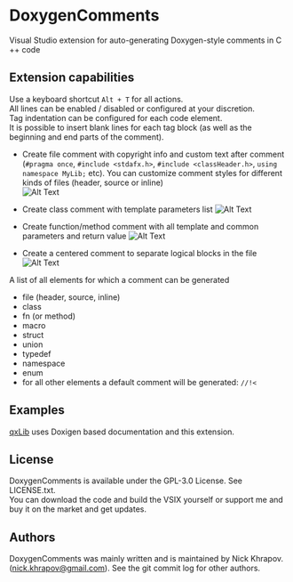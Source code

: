 # DoxygenComments
Visual Studio extension for auto-generating Doxygen-style comments in C ++ code

## Extension capabilities

Use a keyboard shortcut `Alt + T` for all actions.   
All lines can be enabled / disabled or configured at your discretion.   
Tag indentation can be configured for each code element.   
It is possible to insert blank lines for each tag block (as well as the beginning and end parts of the comment).


* Create file comment with copyright info and custom text after comment (`#pragma once`, `#include <stdafx.h>`, `#include <classHeader.h>`, `using namespace MyLib;` etc). You can customize comment styles for different kinds of files (header, source or inline)   
![Alt Text](https://github.com/n0lavar/DoxygenComments/blob/main/gifs/header.gif)

* Create class comment with template parameters list 
![Alt Text](https://github.com/n0lavar/DoxygenComments/blob/main/gifs/class.gif)

* Create function/method comment with all template and common parameters and return value 
![Alt Text](https://github.com/n0lavar/DoxygenComments/blob/main/gifs/fn.gif)

* Create a centered comment to separate logical blocks in the file 
![Alt Text](https://github.com/n0lavar/DoxygenComments/blob/main/gifs/line_comment.gif)

A list of all elements for which a comment can be generated
* file (header, source, inline)
* class
* fn (or method)
* macro
* struct
* union
* typedef
* namespace
* enum
* for all other elements a default comment will be generated: `//!<`

## Examples

[qxLib](https://github.com/n0lavar/qxLib) uses Doxigen based documentation and this extension.


## License

DoxygenComments is available under the GPL-3.0 License. See LICENSE.txt.   
You can download the code and build the VSIX yourself or support me and buy it on the market and get updates.   


## Authors

DoxygenComments was mainly written and is maintained by Nick Khrapov.
(nick.khrapov@gmail.com). See the git commit log for other authors.
